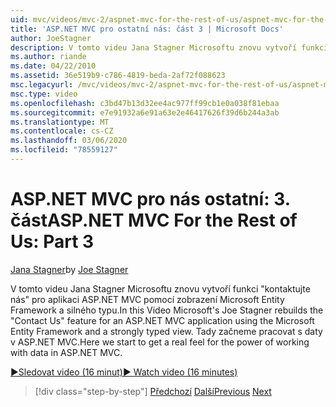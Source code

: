 ```yaml
---
uid: mvc/videos/mvc-2/aspnet-mvc-for-the-rest-of-us/aspnet-mvc-for-the-rest-of-us-part-3
title: 'ASP.NET MVC pro ostatní nás: část 3 | Microsoft Docs'
author: JoeStagner
description: V tomto videu Jana Stagner Microsoftu znovu vytvoří funkci "kontaktujte nás" pro aplikaci ASP.NET MVC s využitím Microsoft Entity Framework a silně se změnami...
ms.author: riande
ms.date: 04/22/2010
ms.assetid: 36e519b9-c786-4819-beda-2af72f088623
msc.legacyurl: /mvc/videos/mvc-2/aspnet-mvc-for-the-rest-of-us/aspnet-mvc-for-the-rest-of-us-part-3
msc.type: video
ms.openlocfilehash: c3bd47b13d32ee4ac977ff99cb1e0a038f81ebaa
ms.sourcegitcommit: e7e91932a6e91a63e2e46417626f39d6b244a3ab
ms.translationtype: MT
ms.contentlocale: cs-CZ
ms.lasthandoff: 03/06/2020
ms.locfileid: "78559127"
---
```

# <a name="aspnet-mvc-for-the-rest-of-us-part-3"></a><span data-ttu-id="591f5-103">ASP.NET MVC pro nás ostatní: 3. část</span><span class="sxs-lookup"><span data-stu-id="591f5-103">ASP.NET MVC For the Rest of Us: Part 3</span></span>

<span data-ttu-id="591f5-104">[Jana Stagner](https://github.com/JoeStagner)</span><span class="sxs-lookup"><span data-stu-id="591f5-104">by [Joe Stagner](https://github.com/JoeStagner)</span></span>

<span data-ttu-id="591f5-105">V tomto videu Jana Stagner Microsoftu znovu vytvoří funkci "kontaktujte nás" pro aplikaci ASP.NET MVC pomocí zobrazení Microsoft Entity Framework a silného typu.</span><span class="sxs-lookup"><span data-stu-id="591f5-105">In this Video Microsoft's Joe Stagner rebuilds the "Contact Us" feature for an ASP.NET MVC application using the Microsoft Entity Framework and a strongly typed view.</span></span> <span data-ttu-id="591f5-106">Tady začneme pracovat s daty v ASP.NET MVC.</span><span class="sxs-lookup"><span data-stu-id="591f5-106">Here we start to get a real feel for the power of working with data in ASP.NET MVC.</span></span>

[<span data-ttu-id="591f5-107">&#9654;Sledovat video (16 minut)</span><span class="sxs-lookup"><span data-stu-id="591f5-107">&#9654; Watch video (16 minutes)</span></span>](https://channel9.msdn.com/Blogs/ASP-NET-Site-Videos/aspnet-mvc-for-the-rest-of-us-part-3)

> [!div class="step-by-step"]
> <span data-ttu-id="591f5-108">[Předchozí](aspnet-mvc-for-the-rest-of-us-part-2.md)
> [Další](aspnet-mvc-for-the-rest-of-us-part-4.md)</span><span class="sxs-lookup"><span data-stu-id="591f5-108">[Previous](aspnet-mvc-for-the-rest-of-us-part-2.md)
[Next](aspnet-mvc-for-the-rest-of-us-part-4.md)</span></span>

